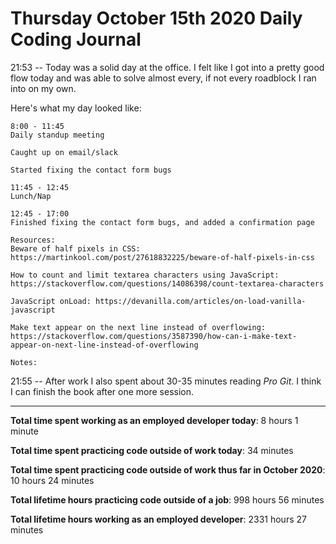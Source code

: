 # Thursday October 15th 2020 Daily Coding Journal

21:53 -- Today was a solid day at the office. I felt like I got into a pretty good flow today and was able to solve almost every, if not every roadblock I ran into on my own.

Here's what my day looked like:

```
8:00 - 11:45
Daily standup meeting

Caught up on email/slack

Started fixing the contact form bugs

11:45 - 12:45
Lunch/Nap

12:45 - 17:00
Finished fixing the contact form bugs, and added a confirmation page

Resources:
Beware of half pixels in CSS: https://martinkool.com/post/27618832225/beware-of-half-pixels-in-css

How to count and limit textarea characters using JavaScript:
https://stackoverflow.com/questions/14086398/count-textarea-characters

JavaScript onLoad: https://devanilla.com/articles/on-load-vanilla-javascript

Make text appear on the next line instead of overflowing:
https://stackoverflow.com/questions/3587390/how-can-i-make-text-appear-on-next-line-instead-of-overflowing

Notes:
```

21:55 -- After work I also spent about 30-35 minutes reading _Pro Git_. I think I can finish the book after one more session.

---

**Total time spent working as an employed developer today**: 8 hours 1 minute

**Total time spent practicing code outside of work today**: 34 minutes

**Total time spent practicing code outside of work thus far in October 2020**: 10 hours 24 minutes

**Total lifetime hours practicing code outside of a job**: 998 hours 56 minutes

**Total lifetime hours working as an employed developer**: 2331 hours 27 minutes
